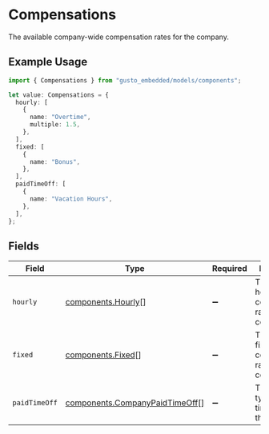 # Compensations

The available company-wide compensation rates for the company.

## Example Usage

```typescript
import { Compensations } from "gusto_embedded/models/components";

let value: Compensations = {
  hourly: [
    {
      name: "Overtime",
      multiple: 1.5,
    },
  ],
  fixed: [
    {
      name: "Bonus",
    },
  ],
  paidTimeOff: [
    {
      name: "Vacation Hours",
    },
  ],
};
```

## Fields

| Field                                                                            | Type                                                                             | Required                                                                         | Description                                                                      |
| -------------------------------------------------------------------------------- | -------------------------------------------------------------------------------- | -------------------------------------------------------------------------------- | -------------------------------------------------------------------------------- |
| `hourly`                                                                         | [components.Hourly](../../models/components/hourly.md)[]                         | :heavy_minus_sign:                                                               | The available hourly compensation rates for the company.                         |
| `fixed`                                                                          | [components.Fixed](../../models/components/fixed.md)[]                           | :heavy_minus_sign:                                                               | The available fixed compensation rates for the company.                          |
| `paidTimeOff`                                                                    | [components.CompanyPaidTimeOff](../../models/components/companypaidtimeoff.md)[] | :heavy_minus_sign:                                                               | The available types of paid time off for the company.                            |